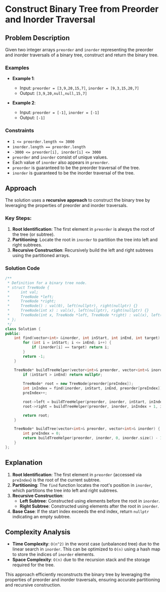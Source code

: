 # Construct Binary Tree from Preorder and Inorder Traversal

## Problem Description
Given two integer arrays `preorder` and `inorder` representing the preorder and inorder traversals of a binary tree, construct and return the binary tree.

### Examples
- **Example 1**:
  - Input: `preorder = [3,9,20,15,7]`, `inorder = [9,3,15,20,7]`
  - Output: `[3,9,20,null,null,15,7]`

- **Example 2**:
  - Input: `preorder = [-1]`, `inorder = [-1]`
  - Output: `[-1]`

### Constraints
- `1 <= preorder.length <= 3000`
- `inorder.length == preorder.length`
- `-3000 <= preorder[i], inorder[i] <= 3000`
- `preorder` and `inorder` consist of unique values.
- Each value of `inorder` also appears in `preorder`.
- `preorder` is guaranteed to be the preorder traversal of the tree.
- `inorder` is guaranteed to be the inorder traversal of the tree.

## Approach
The solution uses a **recursive approach** to construct the binary tree by leveraging the properties of preorder and inorder traversals.

### Key Steps:
1. **Root Identification**: The first element in `preorder` is always the root of the tree (or subtree).
2. **Partitioning**: Locate the root in `inorder` to partition the tree into left and right subtrees.
3. **Recursive Construction**: Recursively build the left and right subtrees using the partitioned arrays.

### Solution Code
```cpp
/**
 * Definition for a binary tree node.
 * struct TreeNode {
 *     int val;
 *     TreeNode *left;
 *     TreeNode *right;
 *     TreeNode() : val(0), left(nullptr), right(nullptr) {}
 *     TreeNode(int x) : val(x), left(nullptr), right(nullptr) {}
 *     TreeNode(int x, TreeNode *left, TreeNode *right) : val(x), left(left), right(right) {}
 * };
 */
class Solution {
public:
    int find(vector<int> &inorder, int inStart, int inEnd, int target) {
        for (int i = inStart; i <= inEnd; i++) {
            if (inorder[i] == target) return i;
        }
        return -1;
    }

    TreeNode* buildTreeHelper(vector<int>& preorder, vector<int>& inorder, int inStart, int inEnd, int& preIndex) {
        if (inStart > inEnd) return nullptr;
        
        TreeNode* root = new TreeNode(preorder[preIndex]);
        int inIndex = find(inorder, inStart, inEnd, preorder[preIndex]);
        preIndex++;

        root->left = buildTreeHelper(preorder, inorder, inStart, inIndex - 1, preIndex);
        root->right = buildTreeHelper(preorder, inorder, inIndex + 1, inEnd, preIndex);

        return root;
    }

    TreeNode* buildTree(vector<int>& preorder, vector<int>& inorder) {
        int preIndex = 0;
        return buildTreeHelper(preorder, inorder, 0, inorder.size() - 1, preIndex);
    }
};
```

## Explanation
1. **Root Identification**: The first element in `preorder` (accessed via `preIndex`) is the root of the current subtree.
2. **Partitioning**: The `find` function locates the root's position in `inorder`, which partitions the tree into left and right subtrees.
3. **Recursive Construction**:
   - **Left Subtree**: Constructed using elements before the root in `inorder`.
   - **Right Subtree**: Constructed using elements after the root in `inorder`.
4. **Base Case**: If the start index exceeds the end index, return `nullptr` indicating an empty subtree.

## Complexity Analysis
- **Time Complexity**: `O(n^2)` in the worst case (unbalanced tree) due to the linear search in `inorder`. This can be optimized to `O(n)` using a hash map to store the indices of `inorder` elements.
- **Space Complexity**: `O(n)` due to the recursion stack and the storage required for the tree.

This approach efficiently reconstructs the binary tree by leveraging the properties of preorder and inorder traversals, ensuring accurate partitioning and recursive construction.